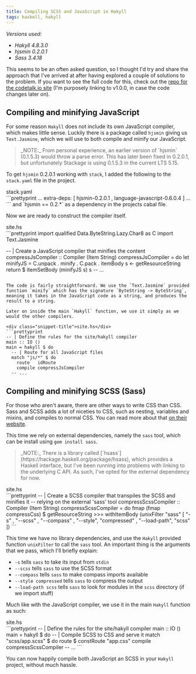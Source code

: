 ```yaml
---
title: Compiling SCSS and JavaScript in Hakyll
tags: haskell, hakyll
---
```


_Versions used:_

* _Hakyll 4.8.3.0_
* _hjsmin 0.2.0.1_
* _Sass 3.4.18_

This seems to be an often asked question, so I thought I'd try and share the approach that I've arrived at after having explored a couple of solutions to the problem. If you want to see the full code for this, check out the [repo for the codetalk.io site](https://github.com/codetalkio/codetalk.io/blob/v1.0.0/site.hs#L9) (I'm purposely linking to v1.0.0, in case the code changes later on).

## Compiling and minifying JavaScript
For some reason `Hakyll` does not include its own JavaScript compiler, which makes little sense. Luckily there is a package called `hjsmin` giving us `Text.Jasmine`, which we will use to both compile and minify our JavaScript.

<blockquote>
_NOTE:_ From personal experience, an earlier version of `hjsmin` (0.1.5.3) would throw a parse error. This has later been fixed in 0.2.0.1, but unfortunately Stackage is using 0.1.5.3 in the current LTS 5.15.
</blockquote>

To get `hjsmin` 0.2.0.1 working with `stack`, I added the following to the `stack.yaml` file in the project.


<div class="snippet-title">stack.yaml</div>
```prettyprint
...
extra-deps: [ hjsmin-0.2.0.1
            , language-javascript-0.6.0.4
            ]
...
```
and `hjsmin == 0.2.*` as a dependency in the projects cabal file.

Now we are ready to construct the compiler itself.

<div class="snippet-title">site.hs</div>
```prettyprint
import qualified Data.ByteString.Lazy.Char8 as C
import           Text.Jasmine

-- | Create a JavaScript compiler that minifies the content
compressJsCompiler :: Compiler (Item String)
compressJsCompiler = do
  let minifyJS = C.unpack . minify . C.pack . itemBody
  s <- getResourceString
  return $ itemSetBody (minifyJS s) s
-- ...
```

The code is fairly straightforward. We use the `Text.Jasmine` provided function `minify` which has the signature `ByteString -> ByteString`, meaning it takes in the JavaScript code as a string, and produces the result to a string.

Later on inside the main `Hakyll` function, we use it simply as we would the other compilers.

<div class="snippet-title">site.hs</div>
```prettyprint
-- | Define the rules for the site/hakyll compiler
main :: IO ()
main = hakyll $ do
  -- | Route for all JavaScript files
  match "js/*" $ do
    route   idRoute
    compile compressJsCompiler
  -- ...
```


## Compiling and minifying SCSS (Sass)
For those who aren't aware, there are other ways to write CSS than CSS. Sass and SCSS adds a lot of niceties to CSS, such as nesting, variables and mixins, and compiles to normal CSS. You can read more about that [on their website](http://sass-lang.com).

This time we rely on external dependencies, namely the `sass` tool, which can be install using `gem install sass`.

<blockquote>
_NOTE:_ There is a library called [`hsass`](https://hackage.haskell.org/package/hsass), which provides a Haskell interface, but I've been running into problems with linking to the underlying C API. As such, I've opted for the external dependency for now.
</blockquote>

<div class="snippet-title">site.hs</div>
```prettyprint
-- | Create a SCSS compiler that transpiles the SCSS and minifies it
-- relying on the external 'sass' tool
compressScssCompiler :: Compiler (Item String)
compressScssCompiler = do
  fmap (fmap compressCss) $
    getResourceString
    >>= withItemBody (unixFilter "sass" [ "-s"
                                        , "--scss"
                                        , "--compass"
                                        , "--style", "compressed"
                                        , "--load-path", "scss"
                                        ])
```

This time we have no library dependencies, and use the `Hakyll` provided function `unixFilter` to call the `sass` tool. An important thing is the arguments that we pass, which I'll briefly explain:

* `-s` tells `sass` to take its input from `stdin`
* `--scss` tells `sass` to use the SCSS format
* `--compass` tells `sass` to make compass imports available
* `--style compressed` tells `sass` to compress the output
* `--load-path scss` tells `sass` to look for modules in the `scss` directory (if we import stuff)

Much like with the JavaScript compiler, we use it in the main `Hakyll` function as such:

<div class="snippet-title">site.hs</div>
```prettyprint
-- | Define the rules for the site/hakyll compiler
main :: IO ()
main = hakyll $ do
  -- | Compile SCSS to CSS and serve it
  match "scss/app.scss" $ do
   route   $ constRoute "app.css"
   compile compressScssCompiler
  -- ...
```

You can now happily compile both JavaScript an SCSS in your `Hakyll` project, without much hassle.
